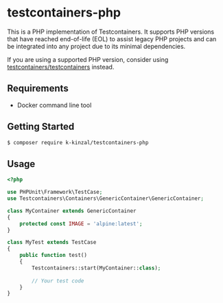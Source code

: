 # testcontainers-php

This is a PHP implementation of Testcontainers. It supports PHP versions that have reached end-of-life (EOL) to assist legacy PHP projects and can be integrated into any project due to its minimal dependencies.

If you are using a supported PHP version, consider using [testcontainers/testcontainers](https://packagist.org/packages/testcontainers/testcontainers) instead.

## Requirements

- Docker command line tool

## Getting Started

```bash
$ composer require k-kinzal/testcontainers-php
```

## Usage

```php
<?php

use PHPUnit\Framework\TestCase;
use Testcontainers\Containers\GenericContainer\GenericContainer;

class MyContainer extends GenericContainer
{
    protected const IMAGE = 'alpine:latest';
}

class MyTest extends TestCase
{
    public function test()
    {
        Testcontainers::start(MyContainer::class);
        
        // Your test code
    }
}
```